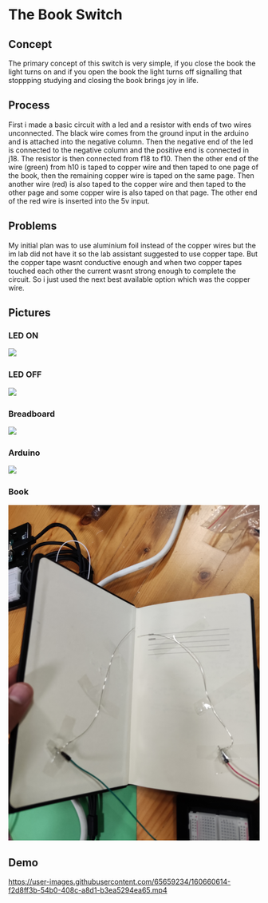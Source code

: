 # The Book Switch

## Concept
The primary concept of this switch is very simple, if you close the book the light turns on and if you open the book the light turns off signalling that stoppping studying and closing the book brings joy in life.


## Process
First i made a basic circuit with a led and a resistor with ends of two wires unconnected. The black wire comes from the ground input in the arduino and is attached into the negative column. Then the negative end of the led is connected to the negative column and the positive end is connected in j18. The resistor is then connected from f18 to f10. Then the other end of the wire (green) from h10 is taped to copper wire and then taped to one page of the book, then the remaining copper wire is taped on the same page. Then another wire (red) is also taped to the copper wire and then taped to the other page and some copper wire is also taped on that page. The other end of the red wire is inserted into the 5v input.

## Problems
My initial plan was to use aluminium foil instead of the copper wires but the im lab did not have it so the lab assistant suggested to use copper tape. But the copper tape wasnt conductive enough and when two copper tapes touched each other the current wasnt strong enough to complete the circuit. So i just used the next best available option which was the copper wire.

## Pictures
### LED ON
![](https://github.com/faizanraza09/introToIM/blob/main/march31/ledon.jpg)

### LED OFF
![](https://github.com/faizanraza09/introToIM/blob/main/march31/ledoff.jpg)

### Breadboard
![](https://github.com/faizanraza09/introToIM/blob/main/march31/breadboard.jpg)

### Arduino
![](https://github.com/faizanraza09/introToIM/blob/main/march31/arduino.jpg)

### Book
![](https://github.com/faizanraza09/introToIM/blob/main/march31/book.jpg)


## Demo
https://user-images.githubusercontent.com/65659234/160660614-f2d8ff3b-54b0-408c-a8d1-b3ea5294ea65.mp4



